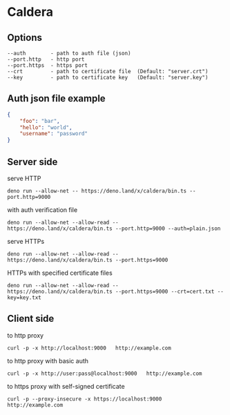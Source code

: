 # Caldera

## Options

    --auth        - path to auth file (json)                         
    --port.http   - http port                                        
    --port.https  - https port                                       
    --crt         - path to certificate file  (Default: "server.crt")
    --key         - path to certificate key   (Default: "server.key")





## Auth json file example

```json
{
    "foo": "bar",
    "hello": "world",
    "username": "password"
}
```





## Server side

serve HTTP
```
deno run --allow-net -- https://deno.land/x/caldera/bin.ts --port.http=9000
```

with auth verification file
```
deno run --allow-net --allow-read -- https://deno.land/x/caldera/bin.ts --port.http=9000 --auth=plain.json
```

serve HTTPs
```
deno run --allow-net --allow-read -- https://deno.land/x/caldera/bin.ts --port.https=9000
```

HTTPs with specified certificate files
```
deno run --allow-net --allow-read -- https://deno.land/x/caldera/bin.ts --port.https=9000 --crt=cert.txt --key=key.txt
```



## Client side

to http proxy
```
curl -p -x http://localhost:9000   http://example.com
```

to http proxy with basic auth
```
curl -p -x http://user:pass@localhost:9000   http://example.com
```

to https proxy with self-signed certificate
```
curl -p --proxy-insecure -x https://localhost:9000   http://example.com
```

